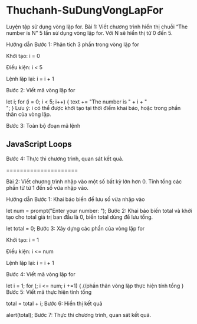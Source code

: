 # Thuchanh-SuDungVongLapFor
Luyện tập sử dụng vòng lặp for.
Bài 1: Viết chương trình hiển thị chuỗi “The number is N” 5 lần sử dụng vòng lặp for. Với N sẽ hiển thị từ 0 đến 5.

Hướng dẫn
Bước 1: Phân tích 3 phần trong vòng lặp for

Khởi tạo: i = 0

Điều kiện: i < 5

Lệnh lặp lại: i = i + 1

Bước 2: Viết mã vòng lặp for

let i;
for (i = 0; i < 5; i++) {
    text += "The number is " + i + "<br>";
}
Lưu ý: i có thể được khởi tạo tại thời điểm khai báo, hoặc trong phần thân của vòng lặp.

Bước 3: Toàn bộ đoạn mã lệnh

<!DOCTYPE html>
<html>

<body>
    <h2>JavaScript Loops</h2>
    <p id="demo"></p>
    <script>
    let text = "";
    let i;
    for (i = 0; i < 5; i++) {
        text += "The number is " + i + "<br>";
    }
    document.getElementById("demo").innerHTML = text;
    </script>
</body>

</html>
Bước 4: Thực thi chương trình, quan sát kết quả.

=====================

Bài 2: Viết chương trình nhập vào một số bất kỳ lớn hơn 0. Tính tổng các phần tử từ 1 đến số vừa nhập vào.

Hướng dẫn
Bước 1: Khai báo biến để lưu số vừa nhập vào

let num = prompt("Enter your number: ");
Bước 2: Khai báo biến total và khởi tạo cho total giá trị ban đầu là 0, biến total dùng để lưu tổng.

let total = 0;
Bước 3: Xây dựng các phần của vòng lặp for

Khởi tạo: i = 1

Điều kiện: i <= num

Lệnh lặp lại: i = i + 1

Bước 4: Viết mã vòng lặp for

let i = 1;
for (; i <= num; i +=1) {
    //phần thân vòng lặp thực hiện tính tổng
}
Bước 5: Viết mã thực hiện tính tổng

total = total + i;
Bước 6: Hiển thị kết quả

alert(total);
Bước 7: Thực thi chương trình, quan sát kết quả.
